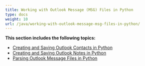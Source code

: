 ```yaml
---
title: Working with Outlook Message (MSG) Files in Python
type: docs
weight: 10
url: /java/working-with-outlook-message-msg-files-in-python/
---
```


**This section includes the following topics:**

- [Creating and Saving Outlook Contacts in Python](/java/creating-and-saving-outlook-contacts-in-python/)
- [Creating and Saving Outlook Notes in Python](/java/creating-and-saving-outlook-notes-in-python/)
- [Parsing Outlook Message Files in Python](/java/parsing-outlook-message-files-in-python/)
